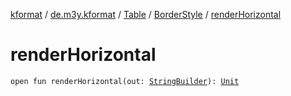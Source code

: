 [kformat](../../../index.md) / [de.m3y.kformat](../../index.md) / [Table](../index.md) / [BorderStyle](index.md) / [renderHorizontal](./render-horizontal.md)

# renderHorizontal

`open fun renderHorizontal(out: `[`StringBuilder`](https://kotlinlang.org/api/latest/jvm/stdlib/kotlin.text/-string-builder/index.html)`): `[`Unit`](https://kotlinlang.org/api/latest/jvm/stdlib/kotlin/-unit/index.html)